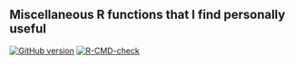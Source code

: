 ## Miscellaneous R functions that I find personally useful

<!-- badges: start -->
[![GitHub version](https://img.shields.io/static/v1?label=GitHub&message=2.12.2&color=blue&logo=github)](https://github.com/pbreheny/breheny)
[![R-CMD-check](https://github.com/pbreheny/breheny/workflows/R-CMD-check/badge.svg)](https://github.com/pbreheny/breheny/actions)
<!-- badges: end -->
